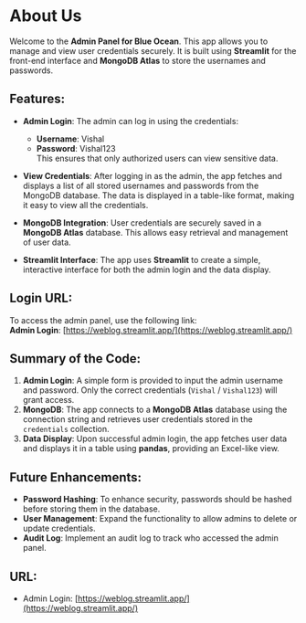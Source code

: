 # About Us

Welcome to the **Admin Panel for Blue Ocean**. This app allows you to manage and view user credentials securely. It is built using **Streamlit** for the front-end interface and **MongoDB Atlas** to store the usernames and passwords.

## Features:
- **Admin Login**: The admin can log in using the credentials:  
  - **Username**: Vishal  
  - **Password**: Vishal123  
  This ensures that only authorized users can view sensitive data.

- **View Credentials**: After logging in as the admin, the app fetches and displays a list of all stored usernames and passwords from the MongoDB database. The data is displayed in a table-like format, making it easy to view all the credentials.

- **MongoDB Integration**: User credentials are securely saved in a **MongoDB Atlas** database. This allows easy retrieval and management of user data.

- **Streamlit Interface**: The app uses **Streamlit** to create a simple, interactive interface for both the admin login and the data display.

## Login URL:
To access the admin panel, use the following link:  
**Admin Login**: [https://weblog.streamlit.app/](https://weblog.streamlit.app/)

## Summary of the Code:
1. **Admin Login**: A simple form is provided to input the admin username and password. Only the correct credentials (`Vishal` / `Vishal123`) will grant access.
2. **MongoDB**: The app connects to a **MongoDB Atlas** database using the connection string and retrieves user credentials stored in the `credentials` collection.
3. **Data Display**: Upon successful admin login, the app fetches user data and displays it in a table using **pandas**, providing an Excel-like view.

## Future Enhancements:
- **Password Hashing**: To enhance security, passwords should be hashed before storing them in the database.
- **User Management**: Expand the functionality to allow admins to delete or update credentials.
- **Audit Log**: Implement an audit log to track who accessed the admin panel.

## URL:
- Admin Login: [https://weblog.streamlit.app/](https://weblog.streamlit.app/)
